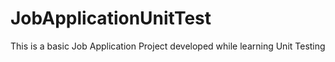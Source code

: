 # JobApplicationUnitTest
 This is a basic Job Application Project developed while learning Unit Testing

